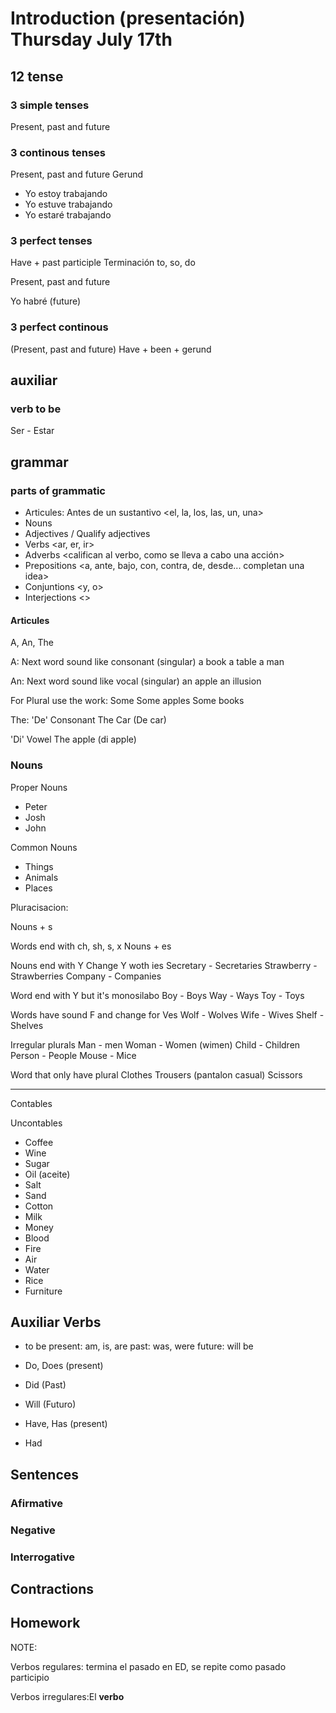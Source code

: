 # Introduction (presentación) Thursday July 17th

## 12 tense

### 3 simple tenses

Present, past and future

### 3 continous tenses

Present, past and future
Gerund

- Yo estoy trabajando
- Yo estuve trabajando
- Yo estaré trabajando

### 3 perfect tenses

Have + past participle
Terminación to, so, do

Present, past and future

Yo habré (future)

### 3 perfect continous

(Present, past and future)
Have + been + gerund

## auxiliar

### verb to be

Ser - Estar

## grammar

### parts of grammatic

- Articules: Antes de un sustantivo <el, la, los, las, un, una>
- Nouns
- Adjectives / Qualify adjectives <Califica al sustantivo>
- Verbs <ar, er, ir>
- Adverbs <califican al verbo, como se lleva a cabo una acción>
- Prepositions <a, ante, bajo, con, contra, de, desde... completan una idea>
- Conjuntions <y, o>
- Interjections <>

#### Articules

A, An, The

A: Next word sound like consonant (singular)
  a book
  a table
  a man

An: Next word sound like vocal (singular)
  an apple
  an illusion

For Plural use the work: Some
  Some apples
  Some books

The:
'De' Consonant
  The Car (De car)

'Di' Vowel
  The apple (di apple)

### Nouns

Proper Nouns

- Peter
- Josh
- John

Common Nouns

- Things
- Animals
- Places

Pluracisacion:

Nouns + s

Words end with ch, sh, s, x
Nouns + es

Nouns end with Y
Change Y woth ies
Secretary - Secretaries
Strawberry - Strawberries
Company - Companies

Word end with Y but it's monosilabo
Boy -  Boys
Way - Ways
Toy - Toys

Words have sound F and change for Ves
Wolf - Wolves
Wife - Wives
Shelf - Shelves

Irregular plurals
Man - men
Woman - Women (wimen)
Child - Children
Person - People
Mouse - Mice

Word that only have plural
Clothes
Trousers (pantalon casual)
Scissors
- - - - - - - - - - - - - - - -
Contables

Uncontables

- Coffee
- Wine
- Sugar
- Oil (aceite)
- Salt
- Sand
- Cotton
- Milk
- Money
- Blood
- Fire
- Air
- Water
- Rice
- Furniture

## Auxiliar Verbs

- to be
  present: am, is, are
  past: was, were
  future: will be

- Do, Does (present)
- Did (Past)
- Will (Futuro)

- Have, Has (present)
- Had

## Sentences

### Afirmative

### Negative

### Interrogative

## Contractions

## Homework

NOTE:

Verbos regulares: termina el pasado en ED, se repite como pasado participio

Verbos irregulares:El **verbo**
